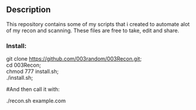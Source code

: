 ## Description

This repository contains some of my scripts that i created to automate alot of my recon and scanning.
These files are free to take, edit and share.

### Install:  
git clone https://github.com/003random/003Recon.git;  
cd 003Recon;  
chmod 777 install.sh;  
./install.sh;  

#And then call it with:  

./recon.sh example.com  
